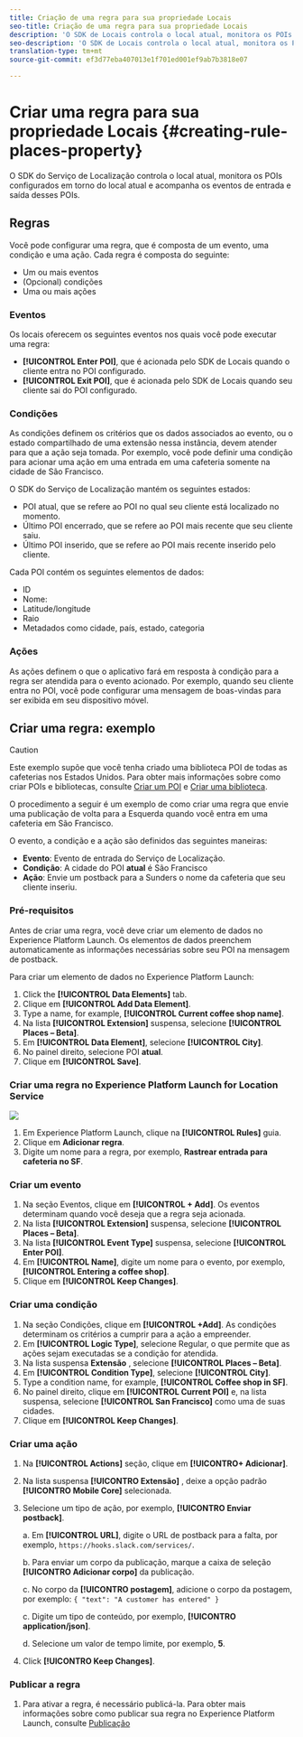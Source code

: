 ```yaml
---
title: Criação de uma regra para sua propriedade Locais
seo-title: Criação de uma regra para sua propriedade Locais
description: 'O SDK de Locais controla o local atual, monitora os POIs configurados em torno do local atual e rastreia os eventos de entrada e saída desses POIs. '
seo-description: 'O SDK de Locais controla o local atual, monitora os POIs configurados em torno do local atual e rastreia os eventos de entrada e saída desses POIs. '
translation-type: tm+mt
source-git-commit: ef3d77eba407013e1f701ed001ef9ab7b3818e07

---
```



# Criar uma regra para sua propriedade Locais {#creating-rule-places-property}

O SDK do Serviço de Localização controla o local atual, monitora os POIs configurados em torno do local atual e acompanha os eventos de entrada e saída desses POIs.

## Regras

Você pode configurar uma regra, que é composta de um evento, uma condição e uma ação. Cada regra é composta do seguinte:

* Um ou mais eventos
* (Opcional) condições
* Uma ou mais ações

### Eventos

Os locais oferecem os seguintes eventos nos quais você pode executar uma regra:

* **[!UICONTROL Enter POI]**, que é acionada pelo SDK de Locais quando o cliente entra no POI configurado.
* **[!UICONTROL Exit POI]**, que é acionada pelo SDK de Locais quando seu cliente sai do POI configurado.

### Condições

As condições definem os critérios que os dados associados ao evento, ou o estado compartilhado de uma extensão nessa instância, devem atender para que a ação seja tomada. Por exemplo, você pode definir uma condição para acionar uma ação em uma entrada em uma cafeteria somente na cidade de São Francisco.

O SDK do Serviço de Localização mantém os seguintes estados:

* POI atual, que se refere ao POI no qual seu cliente está localizado no momento.
* Último POI encerrado, que se refere ao POI mais recente que seu cliente saiu.
* Último POI inserido, que se refere ao POI mais recente inserido pelo cliente.

Cada POI contém os seguintes elementos de dados:

* ID
* Nome:
* Latitude/longitude
* Raio
* Metadados como cidade, país, estado, categoria

### Ações

As ações definem o que o aplicativo fará em resposta à condição para a regra ser atendida para o evento acionado. Por exemplo, quando seu cliente entra no POI, você pode configurar uma mensagem de boas-vindas para ser exibida em seu dispositivo móvel.

## Criar uma regra: exemplo

>[!CAUTION]
>
>Este exemplo supõe que você tenha criado uma biblioteca POI de todas as cafeterias nos Estados Unidos. Para obter mais informações sobre como criar POIs e bibliotecas, consulte [Criar um POI](https://placesdocs.com/places-services-by-adobe-documentation/places-database-management-1/managing-pois-in-the-places-ui#create-a-poi) e [Criar uma biblioteca](https://placesdocs.com/places-services-by-adobe-documentation/places-database-management-1/manage-libraries#create-a-library).

O procedimento a seguir é um exemplo de como criar uma regra que envie uma publicação de volta para a Esquerda quando você entra em uma cafeteria em São Francisco.

O evento, a condição e a ação são definidos das seguintes maneiras:

* **Evento**: Evento de entrada do Serviço de Localização.
* **Condição**: A cidade do POI **atual** é São Francisco
* **Ação**: Envie um postback para a Sunders o nome da cafeteria que seu cliente inseriu.

### Pré-requisitos

Antes de criar uma regra, você deve criar um elemento de dados no Experience Platform Launch. Os elementos de dados preenchem automaticamente as informações necessárias sobre seu POI na mensagem de postback.

Para criar um elemento de dados no Experience Platform Launch:

1. Click the **[!UICONTROL Data Elements]** tab.
2. Clique em **[!UICONTROL Add Data Element]**.
3. Type a name, for example, **[!UICONTROL Current coffee shop name]**.
4. Na lista **[!UICONTROL Extension]** suspensa, selecione **[!UICONTROL Places – Beta]**.
5. Em **[!UICONTROL Data Element]**, selecione **[!UICONTROL City]**.
6. No painel direito, selecione POI **atual**.
7. Clique em **[!UICONTROL Save]**.

### Criar uma regra no Experience Platform Launch for Location Service

![](//help/assets/create-a-rule.png)

1. Em Experience Platform Launch, clique na **[!UICONTROL Rules]** guia.
2. Clique em **Adicionar regra**.
3. Digite um nome para a regra, por exemplo, **Rastrear entrada para cafeteria no SF**.

### Criar um evento

1. Na seção Eventos, clique em **[!UICONTROL + Add]**. Os eventos determinam quando você deseja que a regra seja acionada.
2. Na lista **[!UICONTROL Extension]** suspensa, selecione **[!UICONTROL Places – Beta]**.
3. Na lista **[!UICONTROL Event Type]** suspensa, selecione **[!UICONTROL Enter POI]**.
4. Em **[!UICONTROL Name]**, digite um nome para o evento, por exemplo, **[!UICONTROL Entering a coffee shop]**.
5. Clique em **[!UICONTROL Keep Changes]**.

### Criar uma condição

1. Na seção Condições, clique em **[!UICONTROL +Add]**. As condições determinam os critérios a cumprir para a ação a empreender.
2. Em **[!UICONTROL Logic Type]**, selecione Regular, o que permite que as ações sejam executadas se a condição for atendida.
3. Na lista suspensa **Extensão** , selecione **[!UICONTROL Places – Beta]**.
4. Em **[!UICONTROL Condition Type]**, selecione **[!UICONTROL City]**.
5. Type a condition name, for example, **[!UICONTROL Coffee shop in SF]**.
6. No painel direito, clique em **[!UICONTROL Current POI]** e, na lista suspensa, selecione **[!UICONTROL San Francisco]** como uma de suas cidades.
7. Clique em **[!UICONTROL Keep Changes]**.

### Criar uma ação

1. Na **[!UICONTROL Actions]** seção, clique em **[!UICONTRO+ Adicionar]**.
2. Na lista suspensa **[!UICONTRO Extensão]** , deixe a opção padrão **[!UICONTRO Mobile Core]** selecionada.
3. Selecione um tipo de ação, por exemplo, **[!UICONTRO Enviar postback]**.

   a. Em **[!UICONTROL URL]**, digite o URL de postback para a falta, por exemplo, `https://hooks.slack.com/services/`.

   b. Para enviar um corpo da publicação, marque a caixa de seleção **[!UICONTRO Adicionar corpo]** da publicação.

   c. No corpo da **[!UICONTRO postagem]**, adicione o corpo da postagem, por exemplo: `{ "text": "A customer has entered" }`

   c. Digite um tipo de conteúdo, por exemplo, **[!UICONTRO application/json]**.

   d. Selecione um valor de tempo limite, por exemplo, **5**.

4. Click **[!UICONTRO Keep Changes]**.

### Publicar a regra

1. Para ativar a regra, é necessário publicá-la. Para obter mais informações sobre como publicar sua regra no Experience Platform Launch, consulte [Publicação](https://docs.adobelaunch.com/launch-reference/publishing)